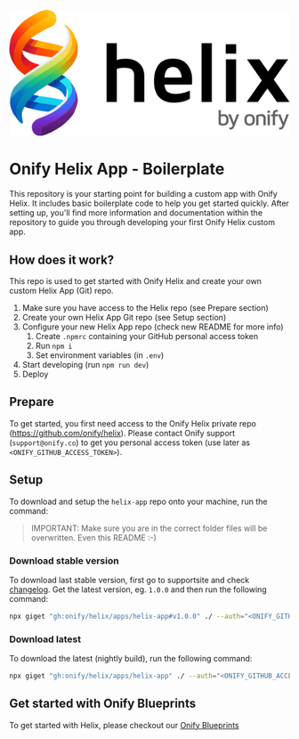 ![Helix Logo](helix-logo.png)

# Onify Helix App - Boilerplate

This repository is your starting point for building a custom app with Onify Helix. It includes basic boilerplate code to help you get started quickly. After setting up, you'll find more information and documentation within the repository to guide you through developing your first Onify Helix custom app.

## How does it work?

This repo is used to get started with Onify Helix and create your own custom Helix App (Git) repo.

1. Make sure you have access to the Helix repo (see Prepare section)
2. Create your own Helix App Git repo (see Setup section)
3. Configure your new Helix App repo (check new README for more info)
   1. Create `.npmrc` containing your GitHub personal access token
   2. Run `npm i`
   3. Set environment variables (in `.env`)
4. Start developing (run `npm run dev`)
5. Deploy
 
## Prepare

To get started, you first need access to the Onify Helix private repo (https://github.com/onify/helix). Please contact Onify support (`support@onify.co`) to get you personal access token (use later as `<ONIFY_GITHUB_ACCESS_TOKEN>`).

## Setup 

To download and setup the `helix-app` repo onto your machine, run the command:

> IMPORTANT: Make sure you are in the correct folder files will be overwritten. Even this README :-)

### Download stable version

To download last stable version, first go to supportsite and check [changelog](https://support.onify.co/changelog). Get the latest version, eg. `1.0.0` and then run the following command:

```bash
npx giget "gh:onify/helix/apps/helix-app#v1.0.0" ./ --auth="<ONIFY_GITHUB_ACCESS_TOKEN>" --force --verbose
```

### Download latest

To download the latest (nightly build), run the following command:

```bash
npx giget "gh:onify/helix/apps/helix-app" ./ --auth="<ONIFY_GITHUB_ACCESS_TOKEN>" --force --verbose
```

## Get started with Onify Blueprints

To get started with Helix, please checkout our [Onify Blueprints](https://github.com/search?q=topic%3Aonify-blueprints+topic%3Ahelix+&type=repositories)
